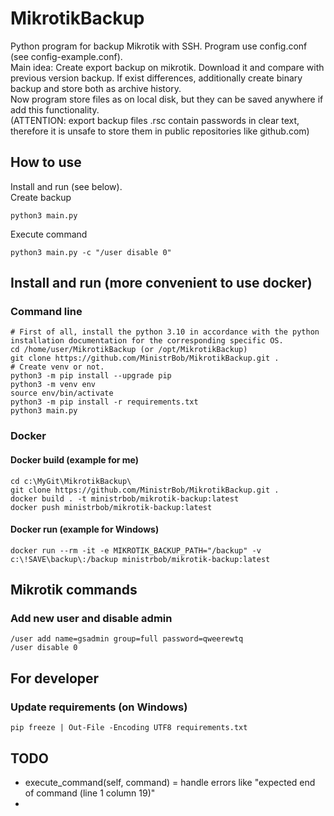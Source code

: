 # MikrotikBackup
Python program for backup Mikrotik with SSH. Program use config.conf (see config-example.conf).  
Main idea: Create export backup on mikrotik. Download it and compare with previous version backup. If exist differences, additionally create binary backup and store both as archive history.  
Now program store files as on local disk, but they can be saved anywhere if add this functionality.   
(ATTENTION: export backup files .rsc contain passwords in clear text, therefore it is unsafe to store them in public repositories like github.com)  

## How to use
Install and run (see below).  
Create backup   
```
python3 main.py
```
Execute command
```
python3 main.py -c "/user disable 0"
```

## Install and run (more convenient to use docker)
### Command line
```commandline
# First of all, install the python 3.10 in accordance with the python installation documentation for the corresponding specific OS.
cd /home/user/MikrotikBackup (or /opt/MikrotikBackup)
git clone https://github.com/MinistrBob/MikrotikBackup.git .
# Create venv or not.
python3 -m pip install --upgrade pip
python3 -m venv env
source env/bin/activate
python3 -m pip install -r requirements.txt
python3 main.py
```

### Docker
#### Docker build (example for me)
```commandline
cd c:\MyGit\MikrotikBackup\
git clone https://github.com/MinistrBob/MikrotikBackup.git .
docker build . -t ministrbob/mikrotik-backup:latest
docker push ministrbob/mikrotik-backup:latest
```
#### Docker run (example for Windows)
```commandline
docker run --rm -it -e MIKROTIK_BACKUP_PATH="/backup" -v c:\!SAVE\backup\:/backup ministrbob/mikrotik-backup:latest
```

## Mikrotik commands
### Add new user and disable admin
```commandline
/user add name=gsadmin group=full password=qweerewtq
/user disable 0
```

## For developer
### Update requirements (on Windows)
```
pip freeze | Out-File -Encoding UTF8 requirements.txt
```

## TODO
- execute_command(self, command) = handle errors like "expected end of command (line 1 column 19)"
- 